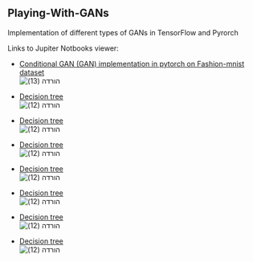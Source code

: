 ## Playing-With-GANs
Implementation of different types of GANs in TensorFlow and Pyrorch


Links to Jupiter Notbooks viewer:


- [Conditional GAN (GAN) implementation in pytorch on Fashion-mnist dataset](https://nbviewer.jupyter.org/github/dvircohen0/Playing-With-GANs/blob/main/CGAN_pytorch.ipynb) \
![הורדה (13)](https://user-images.githubusercontent.com/61738534/118639518-aabcf680-b7e0-11eb-9b25-afa5e676a0ca.png)

- [Decision tree](https://nbviewer.jupyter.org/github/dvircohen0/Playing-With-GANs/blob/main/CGAN_tf_fashion_mnist.ipynb) \
![הורדה (12)](https://user-images.githubusercontent.com/61738534/118113551-1e30c380-b3ef-11eb-8cc1-895871b91179.png)
- [Decision tree](https://nbviewer.jupyter.org/github/dvircohen0/Playing-With-GANs/blob/main/CoGAN_pytorch.ipynb) \
![הורדה (12)](https://user-images.githubusercontent.com/61738534/118113551-1e30c380-b3ef-11eb-8cc1-895871b91179.png)
- [Decision tree](https://nbviewer.jupyter.org/github/dvircohen0/Playing-With-GANs/blob/main/DCGAN-Pokemon) \
![הורדה (12)](https://user-images.githubusercontent.com/61738534/118113551-1e30c380-b3ef-11eb-8cc1-895871b91179.png)
- [Decision tree](https://nbviewer.jupyter.org/github/dvircohen0/Playing-With-GANs/blob/main/DCGAN_cats.ipynb) \
![הורדה (12)](https://user-images.githubusercontent.com/61738534/118113551-1e30c380-b3ef-11eb-8cc1-895871b91179.png)
- [Decision tree](https://nbviewer.jupyter.org/github/dvircohen0/Playing-With-GANs/blob/main/GAN_tf_mnist.ipynb) \
![הורדה (12)](https://user-images.githubusercontent.com/61738534/118113551-1e30c380-b3ef-11eb-8cc1-895871b91179.png)
- [Decision tree](https://nbviewer.jupyter.org/github/dvircohen0/Playing-With-GANs/blob/main/SRGAN.ipynb) \
![הורדה (12)](https://user-images.githubusercontent.com/61738534/118113551-1e30c380-b3ef-11eb-8cc1-895871b91179.png)
- [Decision tree](https://nbviewer.jupyter.org/github/dvircohen0/Playing-With-GANs/blob/main/pokemon_DCGAN.ipynb) \
![הורדה (12)](https://user-images.githubusercontent.com/61738534/118113551-1e30c380-b3ef-11eb-8cc1-895871b91179.png)
